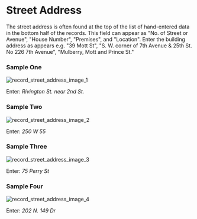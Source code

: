 # Street Address
<p>The street address is often found at the top of the list of hand-entered data in the bottom half of the records. This field can appear as "No. of Street or Avenue", "House Number", "Premises", and "Location". Enter the building address as appears e.g. "39 Mott St", "S. W. corner of 7th Avenue & 25th St. No 226 7th Avenue", "Mulberry, Mott and Prince St."</p>
<div id="accordion-help-modal">
  <h3>Sample One</h3>
  <div class="modal-field-guide" >
    <img src="/images/t_address_1.png" alt="record_street_address_image_1">
    <p>Enter: <em>Rivington St. near 2nd St.</em></p>
  <p></p>
  </div>
  <h3>Sample Two</h3>
  <div class="modal-field-guide" >
    <img src="/images/t_address_2.png" alt="record_street_address_image_2">
  <p>Enter: <em>250 W 55</em></p>
  </div>
  <h3>Sample Three</h3>
  <div class="modal-field-guide" >
    <img src="/images/t_address_3.png" alt="record_street_address_image_3">
  <p>Enter: <em>75 Perry St</em></p>
  </div>
  <h3>Sample Four</h3>
  <div class="modal-field-guide" >
    <img src="/images/t_address_4.png" alt="record_street_address_image_4">
  <p>Enter: <em>202 N. 149 Dr</em></p>
  </div>
</div>
